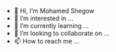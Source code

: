 - 👋 Hi, I’m Mohamed Shegow
- 👀 I’m interested in ...
- 🌱 I’m currently learning ...
- 💞️ I’m looking to collaborate on ...
- 📫 How to reach me ...

<!---
msinta/msinta is a ✨ special ✨ repository because its `README.md` (this file) appears on your GitHub profile.
You can click the Preview link to take a look at your changes.
--->
